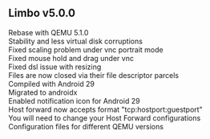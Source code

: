 ## Limbo v5.0.0
  
Rebase with QEMU 5.1.0  
Stability and less virtual disk corruptions  
Fixed scaling problem under vnc portrait mode  
Fixed mouse hold and drag under vnc  
Fixed dsl issue with resizing  
Files are now closed via their file descriptor parcels  
Compiled with Android 29  
Migrated to androidx  
Enabled notification icon for Android 29  
Host forward now accepts format "tcp:hostport:guestport"  
 You will need to change your Host Forward configurations  
Configuration files for different QEMU versions  